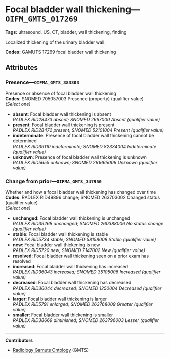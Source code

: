 # Focal bladder wall thickening—`OIFM_GMTS_017269`

**Tags:** ultrasound, US, CT, bladder, wall thickening, finding

Localized thickening of the urinary bladder wall.

**Codes:** GAMUTS 17269 focal bladder wall thickening

## Attributes

### Presence—`OIFMA_GMTS_383803`

Presence or absence of focal bladder wall thickening  
**Codes**: SNOMED 705057003 Presence (property) (qualifier value)  
*(Select one)*

- **absent**: Focal bladder wall thickening is absent  
_RADLEX RID28473 absent; SNOMED 2667000 Absent (qualifier value)_
- **present**: Focal bladder wall thickening is present  
_RADLEX RID28472 present; SNOMED 52101004 Present (qualifier value)_
- **indeterminate**: Presence of focal bladder wall thickening cannot be determined  
_RADLEX RID39110 indeterminate; SNOMED 82334004 Indeterminate (qualifier value)_
- **unknown**: Presence of focal bladder wall thickening is unknown  
_RADLEX RID5655 unknown; SNOMED 261665006 Unknown (qualifier value)_

### Change from prior—`OIFMA_GMTS_347950`

Whether and how a focal bladder wall thickening has changed over time  
**Codes**: RADLEX RID49896 change; SNOMED 263703002 Changed status (qualifier value)  
*(Select one)*

- **unchanged**: Focal bladder wall thickening is unchanged  
_RADLEX RID39268 unchanged; SNOMED 260388006 No status change (qualifier value)_
- **stable**: Focal bladder wall thickening is stable  
_RADLEX RID5734 stable; SNOMED 58158008 Stable (qualifier value)_
- **new**: Focal bladder wall thickening is new  
_RADLEX RID5720 new; SNOMED 7147002 New (qualifier value)_
- **resolved**: Focal bladder wall thickening seen on a prior exam has resolved  
- **increased**: Focal bladder wall thickening has increased  
_RADLEX RID36043 increased; SNOMED 35105006 Increased (qualifier value)_
- **decreased**: Focal bladder wall thickening has decreased  
_RADLEX RID36044 decreased; SNOMED 1250004 Decreased (qualifier value)_
- **larger**: Focal bladder wall thickening is larger  
_RADLEX RID5791 enlarged; SNOMED 263768009 Greater (qualifier value)_
- **smaller**: Focal bladder wall thickening is smaller  
_RADLEX RID38669 diminished; SNOMED 263796003 Lesser (qualifier value)_

---

**Contributors**

- [Radiology Gamuts Ontology](https://gamuts.net/) (GMTS)